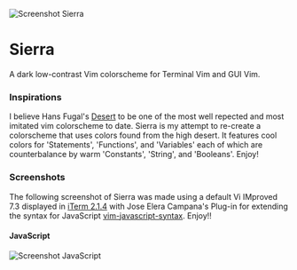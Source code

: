 ![Screenshot Sierra](https://cloud.githubusercontent.com/assets/11221489/12941822/f50aee0c-cf8a-11e5-8fd4-0af7c70f6a2d.jpg)

# Sierra #

A dark low-contrast Vim colorscheme for Terminal Vim and GUI Vim. 

### Inspirations ###

I believe Hans Fugal's [Desert](http://www.vim.org/scripts/script.php?script_id=105) to be one of the most well repected and most imitated vim colorscheme to date. Sierra is my attempt to re-create a colorscheme that uses colors found from the high desert. It features cool colors for 'Statements', 'Functions', and 'Variables' each of which are counterbalance by warm 'Constants', 'String', and 'Booleans'. Enjoy!

### Screenshots ###

The following screenshot of Sierra was made using a default Vi IMproved 7.3 displayed in [iTerm 2.1.4](https://www.iterm2.com) with Jose Elera Campana's Plug-in for extending the syntax for JavaScript [vim-javascript-syntax](https://github.com/jelera/vim-javascript-syntax). Enjoy!!


#### JavaScript ####
![Screenshot JavaScript]()
